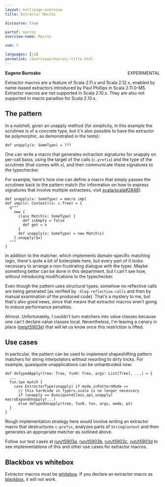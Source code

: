 ```yaml
---
layout: multipage-overview
title: Extractor Macros

discourse: true

partof: macros
overview-name: Macros

num: 7

languages: [ja]
permalink: /overviews/macros/:title.html
---
```

<span class="tag" style="float: right;">EXPERIMENTAL</span>

**Eugene Burmako**

Extractor macros are a feature of Scala 2.11.x and Scala 2.12.x, enabled by name-based extractors introduced by Paul Phillips in Scala 2.11.0-M5. Extractor macros are not supported in Scala 2.10.x. They are also not supported in macro paradise for Scala 2.10.x.

## The pattern

In a nutshell, given an unapply method (for simplicity, in this
example the scrutinee is of a concrete type, but it's also possible
to have the extractor be polymorphic, as demonstrated in the tests):

    def unapply(x: SomeType) = ???

One can write a macro that generates extraction signatures for unapply
on per-call basis, using the target of the calls (`c.prefix`) and the type
of the scrutinee (that comes with `x`), and then communicate these signatures
to the typechecker.

For example, here's how one can define a macro that simply passes
the scrutinee back to the pattern match (for information on how to
express signatures that involve multiple extractees, visit
[scala/scala#2848](https://github.com/scala/scala/pull/2848)).

    def unapply(x: SomeType) = macro impl
    def impl(c: Context)(x: c.Tree) = {
      q"""
        new {
          class Match(x: SomeType) {
            def isEmpty = false
            def get = x
          }
          def unapply(x: SomeType) = new Match(x)
        }.unapply($x)
      """
    }

In addition to the matcher, which implements domain-specific
matching logic, there's quite a bit of boilerplate here, but
every part of it looks necessary to arrange a non-frustrating dialogue
with the typer. Maybe something better can be done in this department,
but I can't see how, without introducing modifications to the typechecker.

Even though the pattern uses structural types, somehow no reflective calls
are being generated (as verified by `-Xlog-reflective-calls` and then
by manual examination of the produced code). That's a mystery to me, but
that's also good news, since that means that extractor macros aren't
going to induce performance penalties.

Almost. Unfortunately, I couldn't turn matchers into value classes
because one can't declare value classes local. Nevertheless,
I'm leaving a canary in place ([neg/t5903e](https://github.com/scala/scala/blob/00624a39ed84c3fd245dd9df7454d4cec4399e13/test/files/neg/t5903e/Macros_1.scala#L1)) that will let us know
once this restriction is lifted.

## Use cases

In particular, the pattern can be used to implement shapeshifting
pattern matchers for string interpolators without resorting to dirty
tricks. For example, quasiquote unapplications can be unhardcoded now:

    def doTypedApply(tree: Tree, fun0: Tree, args: List[Tree], ...) = {
      ...
      fun.tpe match {
        case ExtractorType(unapply) if mode.inPatternMode =>
          // this hardcode in Typers.scala is no longer necessary
          if (unapply == QuasiquoteClass_api_unapply) macroExpandUnapply(...)
          else doTypedUnapply(tree, fun0, fun, args, mode, pt)
      }
    }

Rough implementation strategy here would involve writing an extractor
macro that destructures `c.prefix`, analyzes parts of `StringContext` and
then generates an appropriate matcher as outlined above.

Follow our test cases at [run/t5903a](https://github.com/scala/scala/tree/00624a39ed84c3fd245dd9df7454d4cec4399e13/test/files/run/t5903a),
[run/t5903b](https://github.com/scala/scala/tree/00624a39ed84c3fd245dd9df7454d4cec4399e13/test/files/run/t5903b),
[run/t5903c](https://github.com/scala/scala/tree/00624a39ed84c3fd245dd9df7454d4cec4399e13/test/files/run/t5903c),
[run/t5903d](https://github.com/scala/scala/tree/00624a39ed84c3fd245dd9df7454d4cec4399e13/test/files/run/t5903d) to see implementations
of this and other use cases for extractor macros.

## Blackbox vs whitebox

Extractor macros must be [whitebox](blackbox-whitebox.html).
If you declare an extractor macro as [blackbox](blackbox-whitebox.html), it will not work.
